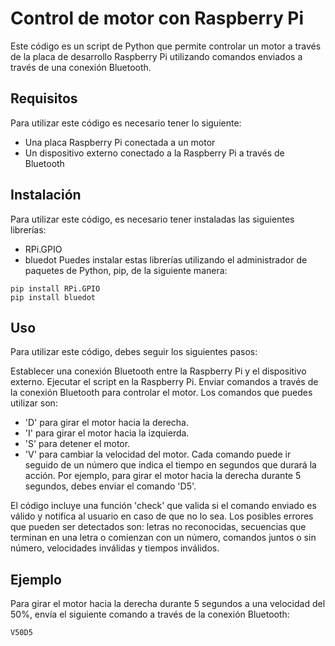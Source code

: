 # Control de motor con Raspberry Pi
Este código es un script de Python que permite controlar un motor a través de la placa de desarrollo Raspberry Pi utilizando comandos enviados a través de una conexión Bluetooth.

## Requisitos
Para utilizar este código es necesario tener lo siguiente:

- Una placa Raspberry Pi conectada a un motor
- Un dispositivo externo conectado a la Raspberry Pi a través de Bluetooth
## Instalación
Para utilizar este código, es necesario tener instaladas las siguientes librerías:

- RPi.GPIO
- bluedot
Puedes instalar estas librerías utilizando el administrador de paquetes de Python, pip, de la siguiente manera:

```
pip install RPi.GPIO
pip install bluedot
```

## Uso
Para utilizar este código, debes seguir los siguientes pasos:

Establecer una conexión Bluetooth entre la Raspberry Pi y el dispositivo externo.
Ejecutar el script en la Raspberry Pi.
Enviar comandos a través de la conexión Bluetooth para controlar el motor.
Los comandos que puedes utilizar son:

- 'D' para girar el motor hacia la derecha.
- 'I' para girar el motor hacia la izquierda.
- 'S' para detener el motor.
- 'V' para cambiar la velocidad del motor.
Cada comando puede ir seguido de un número que indica el tiempo en segundos que durará la acción. Por ejemplo, para girar el motor hacia la derecha durante 5 segundos, debes enviar el comando 'D5'.

El código incluye una función 'check' que valida si el comando enviado es válido y notifica al usuario en caso de que no lo sea. Los posibles errores que pueden ser detectados son: letras no reconocidas, secuencias que terminan en una letra o comienzan con un número, comandos juntos o sin número, velocidades inválidas y tiempos inválidos.

## Ejemplo
Para girar el motor hacia la derecha durante 5 segundos a una velocidad del 50%, envía el siguiente comando a través de la conexión Bluetooth:

```
V50D5
```
